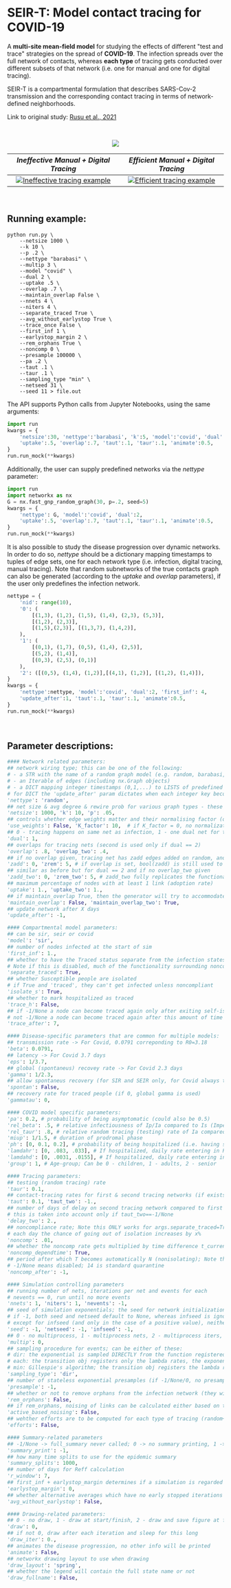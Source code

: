 # SEIR-T: Model contact tracing for COVID-19

A <b>multi-site mean-field model</b> for studying the effects of different "test and trace" strategies on the spread of <b>COVID-19</b>. The infection spreads over the full network of contacts, whereas <b>each type </b> of tracing gets conducted over different subsets of that network (i.e. one for manual and one for digital tracing).

SEIR-T is a compartmental formulation that describes SARS-Cov-2 transmission and the corresponding contact tracing in terms of network-defined neighborhoods.

Link to original study: <a href="https://journals.plos.org/plosone/article?id=10.1371/journal.pone.0259969" target="_blank">Rusu et al., 2021</a>

<br />

<p style="text-align:center;"><a href="https://www.dropbox.com/s/m284tx8tmgeckqk/noncomp.mp4?dl=0" target="_blank"><img src="fig/noncomp.gif"/></a></p>



<i>Ineffective Manual + Digital Tracing </i>          |  <i>Efficient Manual + Digital Tracing </i>
:-------------------------:|:-------------------------:
[![Ineffective tracing example](fig/nct.gif)](https://www.dropbox.com/s/bxirlp1271teadg/nct.mp4?raw=1#t=0.1) |  [![Efficient tracing example](fig/ct.gif)](https://www.dropbox.com/s/3o0a63ivj8gk82c/ct.mp4?raw=1#t=0.1)

<br />
<h2>Running example:</h2>

```
python run.py \
    --netsize 1000 \
    --k 10 \
    --p .2 \
    --nettype "barabasi" \
    --multip 3 \
    --model "covid" \
    --dual 2 \
    --uptake .5 \
    --overlap .7 \
    --maintain_overlap False \
    --nnets 4 \
    --niters 4 \
    --separate_traced True \
    --avg_without_earlystop True \
    --trace_once False \
    --first_inf 1 \
    --earlystop_margin 2 \
    --rem_orphans True \
    --noncomp 0 \
    --presample 100000 \
    --pa .2 \
    --taut .1 \
    --taur .1 \
    --sampling_type "min" \
    --netseed 31 \
    --seed 11 > file.out
```

The API supports Python calls from Jupyter Notebooks, using the same arguments:
```python
import run
kwargs = {
    'netsize':30, 'nettype':'barabasi', 'k':5, 'model':'covid', 'dual':2, 
    'uptake':.5, 'overlap':.7, 'taut':.1, 'taur':.1, 'animate':0.5,
}
run.run_mock(**kwargs)
```

Additionally, the user can supply predefined networks via the <i>nettype</i> parameter:
```python
import run
import networkx as nx
G = nx.fast_gnp_random_graph(30, p=.2, seed=5)
kwargs = {
    'nettype': G, 'model':'covid', 'dual':2, 
    'uptake':.5, 'overlap':.7, 'taut':.1, 'taur':.1, 'animate':0.5,
}
run.run_mock(**kwargs)
```

It is also possible to study the disease progression over dynamic networks. In order to do so, <i>nettype</i> should be a dictionary mapping timestamps to tuples of edge sets, one for each network type (i.e. infection, digital tracing, manual tracing). Note that random subnetworks of the true contacts graph can also be generated (according to the <i>uptake</i> and <i>overlap</i> parameters), if the user only predefines the infection network.

```python
nettype = {
    'nid': range(10),
    '0': (
        [(1,3), (1,2), (1,5), (1,4), (2,3), (5,3)], 
        [(1,2), (2,3)], 
        [(1,5),(2,3)], [(1,3,7), (1,4,2)],
    ),
    '1': (
        [(0,1), (1,7), (0,5), (1,4), (2,5)], 
        [(5,2), (1,4)], 
        [(0,3), (2,5), (0,1)]
    ), 
    '2': ([(0,5), (1,4), (1,2)],[(4,1), (1,2)], [(1,2), (1,4)]),       
}
kwargs = {
    'nettype':nettype, 'model':'covid', 'dual':2, 'first_inf': 4, 
    'update_after':1, 'taut':.1, 'taur':.1, 'animate':0.5,
}
run.run_mock(**kwargs)
```
<br />
<h2>Parameter descriptions:</h2>

```python
#### Network related parameters:
## network wiring type; this can be one of the following: 
# - a STR with the name of a random graph model (e.g. random, barabasi, ws, powerlaw-cluster) OR a predefined dataset (SocialEvol)
# - an Iterable of edges (including nx.Graph objects)
# - a DICT mapping integer timestamps (0,1,...) to LISTS of predefined networks - infection, tracing #1, tracing #2
# for DICT the 'update_after' param dictates when each integer key becomes 'active', thus changing the network wiring (dynamic)
'nettype': 'random',
## net size & avg degree & rewire prob for various graph types - these only have EFFECT IF nettype is a known net type given as STR
'netsize': 1000, 'k': 10, 'p': .05,
## controls whether edge weights matter and their normalising factor (only has effect when networks with edges have been provided)
'use_weights': False, 'K_factor': 10,  # if K_factor = 0, no normalization of weights happens
## 0 - tracing happens on same net as infection, 1 - one dual net for tracing, 2 - two dual nets for tracing
'dual': 1,
## overlaps for tracing nets (second is used only if dual == 2)
'overlap': .8, 'overlap_two': .4,
## if no overlap given, tracing net has zadd edges added on random, and zrem removed
'zadd': 0, 'zrem': 5, # if overlap is set, bool(zadd) is still used to infer whether we want to add random edges or only remove
## similar as before but for dual == 2 and if no overlap_two given
'zadd_two': 0, 'zrem_two': 5, # zadd_two fully replicates the functionality of zadd for the second dual net
## maximum percentage of nodes with at least 1 link (adoption rate)
'uptake': 1., 'uptake_two': 1.,
## if maintain_overlap True, then the generator will try to accommodate both the uptake and the overlap
'maintain_overlap': False, 'maintain_overlap_two': True,
## update network after X days
'update_after': -1,

#### Compartmental model parameters:
## can be sir, seir or covid
'model': 'sir',
## number of nodes infected at the start of sim
'first_inf': 1.,
## whether to have the Traced status separate from the infection states
# Note if this is disabled, much of the functionality surrounding noncompliance and self-isolation exit will not work
'separate_traced': True,
## whether Susceptible people are isolated 
# if True and 'traced', they can't get infected unless noncompliant
'isolate_s': True,
## whether to mark hospitalized as traced
'trace_h': False,
## if -1/None a node can become traced again only after exiting self-isolation
# not -1/None a node can become traced again after this amount of time (in days) has elapsed after becoming ilegally N
'trace_after': 7,

#### Disease-specific parameters that are common for multiple models:
## transmission rate -> For Covid, 0.0791 correponding to R0=3.18
'beta': 0.0791,
## latency -> For Covid 3.7 days
'eps': 1/3.7,
## global (spontaneus) recovey rate -> For Covid 2.3 days
'gamma': 1/2.3,
## allow spontaneus recovery (for SIR and SEIR only, for Covid always true)
'spontan': False,
## recovery rate for traced people (if 0, global gamma is used)
'gammatau': 0,

#### COVID model specific parameters:
'pa': 0.2, # probability of being asymptomatic (could also be 0.5)
'rel_beta': .5, # relative infectiousness of Ip/Ia compared to Is (Imperial paper + Medrxiv paper)
'rel_taur': .8, # relative random tracing (testing) rate of Ia compared to Is 
'miup': 1/1.5, # duration of prodromal phase
'ph': [0, 0.1, 0.2], # probability of being hospitalized (i.e. having severe symptoms Pss) based on age category 
'lamdahr': [0, .083, .033], # If hospitalized, daily rate entering in R based on age category
'lamdahd': [0, .0031, .0155], # If hospitalized, daily rate entering in D based on age category
'group': 1, # Age-group; Can be 0 - children, 1 - adults, 2 - senior

#### Tracing parameters:
## testing (random tracing) rate
'taur': 0.1,
## contact-tracing rates for first & second tracing networks (if exists)
'taut': 0.1, 'taut_two': -1.,
## number of days of delay on second tracing network compared to first one
# this is taken into account only if taut_two==-1/None
'delay_two': 2.,
## noncompliance rate; Note this ONLY works for args.separate_traced=True
# each day the chance of going out of isolation increases by x%
'noncomp': .01,
## whether the noncomp rate gets multiplied by time difference t_current - t_trace
'noncomp_dependtime': True,
## period after which T becomes automatically N (nonisolating); Note this ONLY works for args.separate_traced=True
# -1/None means disabled; 14 is standard quarantine
'noncomp_after': -1,

#### Simulation controlling parameters
## running number of nets, iterations per net and events for each
# nevents == 0, run until no more events
'nnets': 1, 'niters': 1, 'nevents': -1,
## seed of simulation exponentials; the seed for network initializations; and the first infected seed
# if -1, both seed and netseed default to None, whereas infseed is ignored (and netseed gets used for sampling the first infected)
# except for infseed (and only in the case of a positive value), neither seed gets used directly, rather they get incremented by iterators
'seed': -1, 'netseed': -1, 'infseed': -1,
## 0 - no multiprocess, 1 - multiprocess nets, 2 - multiprocess iters, 3 - multiprocess nets and iters (half-half cpus)
'multip': 0,
## sampling procedure for events; can be either of these:
# dir: the exponential is sampled DIRECTLY from the function registered on the transition object
# each: the transition obj registers only the lambda rates, the exponential is sampled FOR EACH lambda with exp_sampler.py
# min: Gillespie's algorithm; the transition obj registers the lambda rates, ONLY the MINIMUM exponential is sampled based on sum
'sampling_type': 'dir',
## number of stateless exponential presamples (if -1/None/0, no presampling)
'presample': -1,
## whether or not to remove orphans from the infection network (they will not move state on the infection net)
'rem_orphans': False,
## if rem_orphans, noising of links can be calculated either based on the full node list or the active nonorphan list through this param
'active_based_noising': False,
## wehther efforts are to be computed for each type of tracing (random+contact)
'efforts': False,

#### Summary-related parameters
## -1/None -> full_summary never called; 0 -> no summary printing, 1 -> print summary as well
'summary_print': -1,
## how many time splits to use for the epidemic summary
'summary_splits': 1000,
## number of days for Reff calculation
'r_window': 7,
## first_inf + earlystop_margin determines if a simulation is regarded as early stopped
'earlystop_margin': 0,
## whether alternative averages which have no early stopped iterations are to be computed
'avg_without_earlystop': False,

#### Drawing-related parameters:
## 0 - no draw, 1 - draw at start/finish, 2 - draw and save figure at finish
'draw': 0,
## if not 0, draw after each iteration and sleep for this long
'draw_iter': 0.,
## animates the disease progression, no other info will be printed
'animate': False,
## networkx drawing layout to use when drawing
'draw_layout': 'spring',
## whether the legend will contain the full state name or not
'draw_fullname': False,
```
